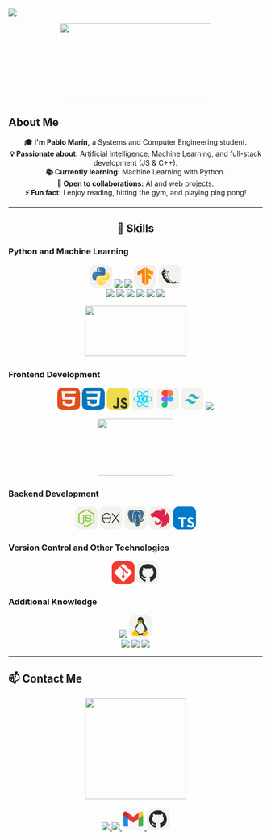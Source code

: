 <a href="https://github.com/DenverCoder1/readme-typing-svg">
  <img align="center" src="https://readme-typing-svg.herokuapp.com?font=Courier&color=00FF00&size=25&center=true&vCenter=true&width=600&height=100&lines=Hi,+I'm+Pablo+Marín!;Systems+and+Computer+Engineering+Student;Passionate+about+Artificial+Intelligence;Learning+ML+with+Python;Excited+to+Learn+New+Things;FullStack+with+JS+and+C+++" />
</a>

<p align="center">
  <img src="https://media.giphy.com/media/MC6eSuC3yypCU/giphy.gif" width="300" height="150" />
</p>

## About Me
<p align="center">
  <strong>🎓 I'm Pablo Marín,</strong> a Systems and Computer Engineering student.<br>
  <strong>💡 Passionate about:</strong> Artificial Intelligence, Machine Learning, and full-stack development (JS & C++).<br>
  <strong>📚 Currently learning:</strong> Machine Learning with Python.<br>
  <strong>💼 Open to collaborations:</strong> AI and web projects.<br>
  <strong>⚡ Fun fact:</strong> I enjoy reading, hitting the gym, and playing ping pong!
</p>

---

<h2 align="center">🔧 Skills</h2>

### Python and Machine Learning
<p align="center">
  <img src="https://github.com/tandpfun/skill-icons/blob/main/icons/Python-Light.svg" width="45" />
  <img src="https://github.com/tandpfun/skill-icons/blob/main/icons/OpenCV-Light.svg" width="45" />
  <img src="https://github.com/tandpfun/skill-icons/blob/main/icons/SciKitLearn-Light.svg" width="45" />
  <img src="https://github.com/tandpfun/skill-icons/blob/main/icons/TensorFlow-Light.svg" width="45" />
  <img src="https://github.com/tandpfun/skill-icons/blob/main/icons/Flask-Light.svg" width="45" />
  <br>
  <img src="https://img.shields.io/badge/Code-Python-3776AB?style=for-the-badge&logo=python&logoColor=white" />
  <img src="https://img.shields.io/badge/Library-Numpy-013243?style=for-the-badge&logo=numpy&logoColor=white" />
  <img src="https://img.shields.io/badge/Library-Pandas-150458?style=for-the-badge&logo=pandas&logoColor=white" />
  <img src="https://img.shields.io/badge/Library-Matplotlib-007ACC?style=for-the-badge&logo=matplotlib&logoColor=white" />
  <img src="https://img.shields.io/badge/Library-Keras-D00000?style=for-the-badge&logo=keras&logoColor=white" />
  <img src="https://img.shields.io/badge/Library-Requests-2B2A2A?style=for-the-badge&logo=requests&logoColor=white" />
</p>
<p align="center">
  <img src="https://media.giphy.com/media/IZY2SE2JmPgFG/giphy.gif" width="200" height="100" />
</p>

### Frontend Development
<p align="center">
  <img src="https://github.com/tandpfun/skill-icons/blob/main/icons/HTML.svg" width="45" />
  <img src="https://github.com/tandpfun/skill-icons/blob/main/icons/CSS.svg" width="45" />
  <img src="https://github.com/tandpfun/skill-icons/blob/main/icons/JavaScript.svg" width="45" />
  <img src="https://github.com/tandpfun/skill-icons/blob/main/icons/React-Light.svg" width="45" />
  <img src="https://github.com/tandpfun/skill-icons/blob/main/icons/Figma-Light.svg" width="45" />
  <img src="https://github.com/tandpfun/skill-icons/blob/main/icons/TailwindCSS-Light.svg" width="45" />
  <img src="https://github.com/tandpfun/skill-icons/blob/main/icons/Npm-Light.svg" width="45" />
</p>
<p align="center">
  <img src="https://media.giphy.com/media/yYSSBtDgbbRzq/giphy.gif" width="150" height="112" />
</p>

### Backend Development
<p align="center">
  <img src="https://github.com/tandpfun/skill-icons/blob/main/icons/NodeJS-Light.svg" width="45" />
  <img src="https://github.com/tandpfun/skill-icons/blob/main/icons/ExpressJS-Light.svg" width="45" />
  <img src="https://github.com/tandpfun/skill-icons/blob/main/icons/PostgreSQL-Light.svg" width="45" />
  <img src="https://github.com/tandpfun/skill-icons/blob/main/icons/NestJS-Light.svg" width="45" />
  <img src="https://github.com/tandpfun/skill-icons/blob/main/icons/TypeScript.svg" width="45" />
</p>

### Version Control and Other Technologies
<p align="center">
  <img src="https://github.com/tandpfun/skill-icons/blob/main/icons/Git.svg" width="45" />
  <img src="https://github.com/tandpfun/skill-icons/blob/main/icons/Github-Light.svg" width="45" />
</p>

### Additional Knowledge
<p align="center">
  <img src="https://github.com/tandpfun/skill-icons/blob/main/icons/Windows-Light.svg" width="45" />
  <img src="https://github.com/tandpfun/skill-icons/blob/main/icons/Linux-Light.svg" width="45" />
  <br>
   <img src="https://img.shields.io/badge/Web%20Security-FF5722?style=for-the-badge" />
  <img src="https://img.shields.io/badge/UML-4B8BBE?style=for-the-badge" />
  <img src="https://img.shields.io/badge/Agile%20Development-007ACC?style=for-the-badge" />
</p>
</p>

---

## 📫 Contact Me
<p align="center">
  <img src="https://media.giphy.com/media/QFNRfkgLBbZNm/giphy.gif" width="200" height="200" />
</p>

<p align="center">
  <a href="https://www.instagram.com/theredpill.exe/profilecard/?igsh=MWc1bzQ4c2Iyam9hOA==">
    <img src="https://github.com/tandpfun/skill-icons/blob/main/icons/Instagram-Light.svg" width="45" />
  </a>
  <a href="https://www.linkedin.com/in/juan-pablo-marín-marín-913349296/">
    <img src="https://github.com/tandpfun/skill-icons/blob/main/icons/LinkedIn-Light.svg" width="45" />
  </a>
  <a href="mailto:juanpablomarinmarin2006@gmail.com">
    <img src="https://github.com/tandpfun/skill-icons/blob/main/icons/Gmail-Light.svg" width="45" />
  </a>
  <a href="https://github.com/PMarinPy">
    <img src="https://github.com/tandpfun/skill-icons/blob/main/icons/GitHub-Light.svg" width="45" />
  </a>
</p>
